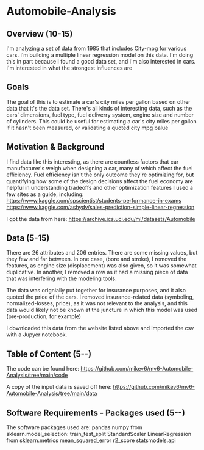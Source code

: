 # Automobile-Analysis

## Overview (10-15)

I'm analyzing a set of data from 1985 that includes City-mpg for various cars. I'm building a multiple linear regression model on this data.
I'm doing this in part because I found a good data set, and I'm also interested in cars. I'm interested in what the strongest influences are  


## Goals
The goal of this is to estimate a car's city miles per gallon based on other data that it's the data set. There's all kinds of interesting data, such as the cars' dimensions, fuel type, fuel deliverry system, engine size and number of cylinders. This could be useful for estimating a car's city miles per gallon if it hasn't been measured, or validating a quoted city mpg balue

## Motivation & Background
I find data like this interesting, as there are countless factors that car manufacturer's weigh when designing a car, many of which affect the fuel efficiency. Fuel efficiency isn't the only outcome they're optimizing for, but quantifying how some of the design decisions affect the fuel economy are helpful in understanding tradeoffs and other optimization features
I used a few sites as a guide, including:
  https://www.kaggle.com/spscientist/students-performance-in-exams
  https://www.kaggle.com/ashydv/sales-prediction-simple-linear-regression

I got the data from here:
https://archive.ics.uci.edu/ml/datasets/Automobile

## Data (5-15)
There are 26 attributes and 206 entries. There are some missing values, but they few and far between. In one case, (bore and stroke), I removed the features, as engine size (displacement) was also given, so it was somewhat duplicative. In another, I removed a row as it had a missing piece of data that was interfering with the modeling tools.

The data was orignially put together for insurance purposes, and it also quoted the price of the cars. I removed insurance-related data  (symboling, normalized-losses, price), as it was not relevant to the analysis, and this data would likely not be known at the juncture in which this model was used (pre-production, for example)

I downloaded this data from the website listed above and imported the csv with a Jupyer notebook.
## Table of Content (5--)
The code can be found here:
https://github.com/mikev6/mv6-Automobile-Analysis/tree/main/code

A copy of the input data is saved off here:
https://github.com/mikev6/mv6-Automobile-Analysis/tree/main/data

## Software Requirements - Packages used (5--)
The software packages used are:
  pandas
  numpy
  from sklearn.model_selection:
    train_test_split
    StandardScaler
    LinearRegression
  from sklearn.metrics
    mean_squared_error
    r2_score
  statsmodels.api
